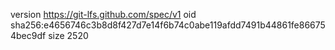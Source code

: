 version https://git-lfs.github.com/spec/v1
oid sha256:e4656746c3b8d8f427d7e14f6b74c0abe119afdd7491b44861fe866754bec9df
size 2520
